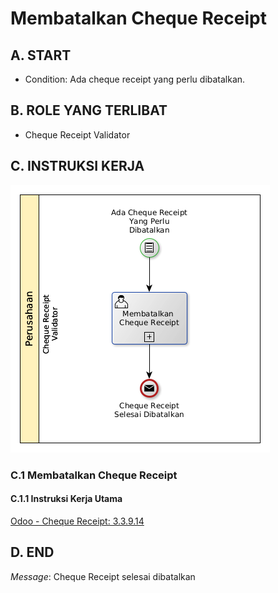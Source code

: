 # Membatalkan Cheque Receipt

## <a name="input">A. START</a>

* Condition: Ada cheque receipt yang perlu dibatalkan.

## <a name="role">B. ROLE YANG TERLIBAT</a>

* Cheque Receipt Validator

## <a name="instruksi">C. INSTRUKSI KERJA</a>

![](../img/prosedur-kerja/membatalkan-cheque-receipt.png)

### C.1 Membatalkan Cheque Receipt

#### C.1.1 Instruksi Kerja Utama

[Odoo - Cheque Receipt: 3.3.9.14](../transaksi/cheque-receipt/batal.md)

## <a name="input">D. END</a>

*Message*: Cheque Receipt selesai dibatalkan
